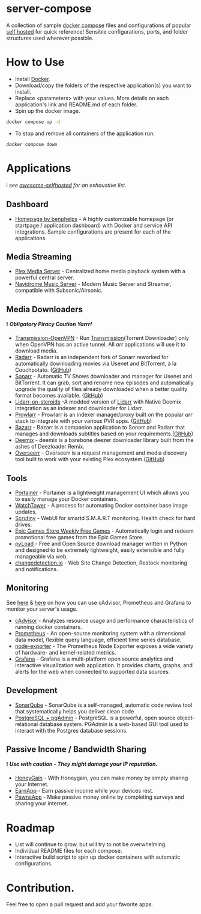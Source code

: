 # server-compose
A collection of sample [docker compose](https://docs.docker.com/compose/) files and configurations of popular [self hosted](https://www.reddit.com/r/selfhosted/) for quick reference! Sensible configurations, ports, and folder structures used wherever possible.

# How to Use

- Install [Docker](https://docs.docker.com/get-docker/).
- Download/copy the folders of the respective application(s) you want to install.
- Replace &lt;parameters&gt; with your values. More details on each application's link and README.md of each folder.
- Spin up the docker image.
```bash
docker compose up -d
```
- To stop and remove all containers of the application run:
```
docker compose down
```
# Applications 
:information_source:  _see [awesome-selfhosted](https://github.com/awesome-selfhosted/awesome-selfhosted) for an exhaustive list._

## Dashboard

- [Homepage by benphelps](https://github.com/benphelps/homepage) - A highly customizable homepage (or startpage / application dashboard) with Docker and service API integrations. Sample configurations are present for each of the applications.

## Media Streaming

- [Plex Media Server](https://www.plex.tv/) - Centralized home media playback system with a powerful central server.
- [Navidrome Music Server](https://www.navidrome.org) - Modern Music Server and Streamer, compatible with Subsonic/Airsonic.

## Media Downloaders
 :exclamation: **_Obligatory Piracy Caution Yarrr!_**

- [Transmission-OpenVPN](https://github.com/haugene/docker-transmission-openvpn) - Run [Transmission]()(Torrent Downloader) only when OpenVPN has an active tunnel. All *arr* applications will use it to download media.
- [Radarr](https://radarr.video/) - Radarr is an independent fork of Sonarr reworked for automatically downloading movies via Usenet and BitTorrent, à la Couchpotato. ([GitHub](https://github.com/Radarr/Radarr))
- [Sonarr](https://sonarr.tv/) - Automatic TV Shows downloader and manager for Usenet and BitTorrent. It can grab, sort and rename new episodes and automatically upgrade the quality of files already downloaded when a better quality format becomes available. ([GitHub](https://github.com/Sonarr/Sonarr))
- [Lidarr-on-steroids](https://github.com/youegraillot/lidarr-on-steroids) -A  modded version of [Lidarr](https://lidarr.audio/) with Native Deemix integration as an indexer and downloader for Lidarr.
- [Prowlarr](https://wiki.servarr.com/prowlarr) - Prowlarr is an indexer manager/proxy built on the popular *arr* stack to integrate with your various PVR apps.  ([GitHub](https://github.com/Prowlarr/Prowlarr))
- [Bazarr](https://www.bazarr.media/) - Bazarr is a companion application to Sonarr and Radarr that manages and downloads subtitles based on your requirements.([GitHub](https://github.com/morpheus65535/bazarr))
- [Deemix](https://deemix.app/) - deemix is a barebone deezer downloader library built from the ashes of Deezloader Remix.
- [Overseerr](https://overseerr.dev/) - Overseerr is a request management and media discovery tool built to work with your existing Plex ecosystem.([GitHub](https://github.com/sct/overseerr)) 

## Tools
- [Portainer](https://github.com/portainer/portainer) - Portainer is a lightweight management UI which allows you to easily manage your Docker containers.
- [WatchTower](https://github.com/containrrr/watchtower) - A process for automating Docker container base image updates.
- [Scrutiny](https://github.com/AnalogJ/scrutiny) - WebUI for smartd S.M.A.R.T monitoring. Health check for hard drives.
- [Epic Games Store Weekly Free Games](https://github.com/claabs/epicgames-freegames-node) - Automatically login and redeem promotional free games from the Epic Games Store.
- [pyLoad](https://github.com/pyload/pyload) - Free and Open Source download manager written in Python and designed to be extremely lightweight, easily extensible and fully manageable via web.
- [changedetection.io](https://github.com/dgtlmoon/changedetection.io/) - Web Site Change Detection, Restock monitoring and notifications.

## Monitoring
See [here](https://prometheus.io/docs/guides/cadvisor/) & [here](https://grafana.com/docs/grafana/latest/getting-started/get-started-grafana-prometheus) on how you can use cAdvisor, Prometheus and Grafana to monitor your server's usage.

- [cAdvisor](https://github.com/google/cadvisor) - Analyzes resource usage and performance characteristics of running docker containers.
- [Prometheus](https://prometheus.io/) - An open-source monitoring system with a dimensional data model, flexible query language, efficient time series database.
- [node-exporter](https://github.com/prometheus/node_exporter) - The Prometheus Node Exporter exposes a wide variety of hardware- and kernel-related metrics. 
- [Grafana](https://grafana.com/) - Grafana is a multi-platform open source analytics and interactive visualization web application. It provides charts, graphs, and alerts for the web when connected to supported data sources. 

## Development
- [SonarQube](https://docs.sonarqube.org/latest) - SonarQube is a self-managed, automatic code review tool that systematically helps you deliver clean code
- [PostgreSQL + pgAdmin](https://www.postgresql.org/) - PostgreSQL is a powerful, open source object-relational database system. PGAdmin is a web-based GUI tool used to interact with the Postgres database sessions.

## Passive Income / Bandwidth Sharing 
 :exclamation: **_Use with caution - They might damage your IP reputation._**
- [HoneyGain](https://www.honeygain.com/) - With Honeygain, you can make money by simply sharing your Internet.
- [EarnApp](https://earnapp.com/bandwidth) - Earn passive income while your devices rest.
- [PawnsApp](https://pawns.app/internet-sharing/) - Make passive money online by completing surveys and sharing your internet.

# Roadmap
- List will continue to grow, but will try to not be overwhelming.
- Individual README files for each compose.
- Interactive build script to spin up docker containers with automatic configurations.

# Contribution.
Feel free to open a pull request and add your favorite apps.

